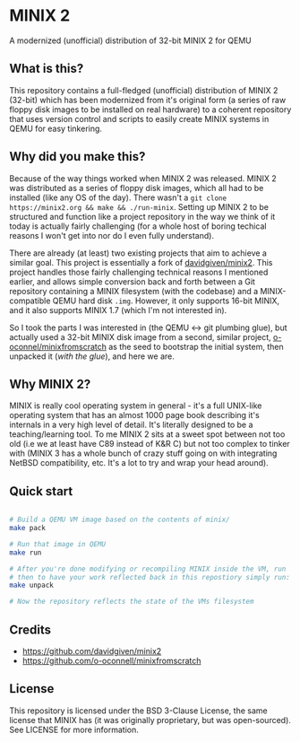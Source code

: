 # MINIX 2
A modernized (unofficial) distribution of 32-bit MINIX 2 for QEMU 

## What is this?

This repository contains a full-fledged (unofficial) distribution of MINIX 2 (32-bit) which has been modernized from it's original form  (a series of raw floppy disk images to be installed on real hardware) to a coherent repository that uses version control and scripts to easily create MINIX systems in QEMU for easy tinkering. 

## Why did you make this?

Because of the way things worked when MINIX 2 was released. MINIX 2 was distributed as a series of floppy disk images, which all had to be installed (like any OS of the day). There wasn't a `git clone https://minix2.org && make && ./run-minix`. Setting up MINIX 2 to be structured and function like a project repository in the way we think of it today is actually fairly challenging (for a whole host of boring techical reasons I won't get into nor do I even fully understand).

There are already (at least) two existing projects that aim to achieve a similar goal. This project is essentially a fork of [davidgiven/minix2](https://github.com/davidgiven/minix2). This project handles those fairly challenging technical reasons I mentioned earlier, and allows simple conversion back and forth between a Git repository containing a MINIX filesystem (with the codebase) and a MINIX-compatible QEMU hard disk `.img`. However, it only supports 16-bit MINIX, and it also supports MINIX 1.7 (which I'm not interested in).

So I took the parts I was interested in (the QEMU <-> git plumbing glue), but actually used a 32-bit MINIX disk image from a second, similar project, [o-oconnel/minixfromscratch](https://github.com/o-oconnel/minixfromscratch) as the seed to bootstrap the initial system, then unpacked it (_with the glue_), and here we are.

## Why MINIX 2?

MINIX is really cool operating system in general - it's a full UNIX-like operating system that has an almost 1000 page book describing it's internals in a very high level of detail. It's literally designed to be a teaching/learning tool. To me MINIX 2 sits at a sweet spot between not too old (i.e we at least have C89 instead of K&R C) but not too complex to tinker with (MINIX 3 has a whole bunch of crazy stuff going on with integrating NetBSD compatibility, etc. It's a lot to try and wrap your head around).


## Quick start
```bash

# Build a QEMU VM image based on the contents of minix/
make pack

# Run that image in QEMU
make run

# After you're done modifying or recompiling MINIX inside the VM, run 'shutdown' (necessary to prevent data corruption!)
# then to have your work reflected back in this repostiory simply run:
make unpack

# Now the repository reflects the state of the VMs filesystem
```

## Credits

  - https://github.com/davidgiven/minix2
  - https://github.com/o-oconnell/minixfromscratch

## License

This repository is licensed under the BSD 3-Clause License, the same license that MINIX has (it was originally proprietary, but was open-sourced). See LICENSE for more information.
